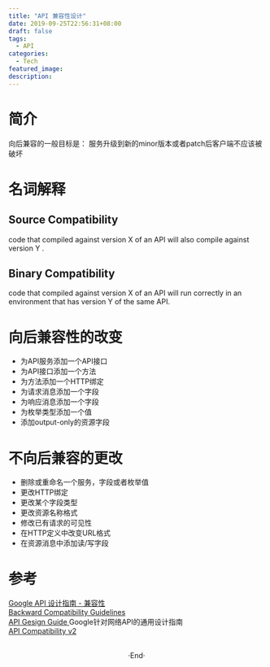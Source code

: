```yaml
---
title: "API 兼容性设计"
date: 2019-09-25T22:56:31+08:00
draft: false
tags: 
  - API 
categories: 
  - Tech 
featured_image: 
description: 
---
```


# 简介
向后兼容的一般目标是： 服务升级到新的minor版本或者patch后客户端不应该被破坏  

# 名词解释
## Source Compatibility 
code that compiled against version X of an API will also compile against version Y . 
## Binary Compatibility 
code that compiled against version X of an API will run correctly in an environment that has version Y of the same API. 

# 向后兼容性的改变

- 为API服务添加一个API接口
- 为API接口添加一个方法
- 为方法添加一个HTTP绑定
- 为请求消息添加一个字段
- 为响应消息添加一个字段 
- 为枚举类型添加一个值 
- 添加output-only的资源字段  


# 不向后兼容的更改

- 删除或重命名一个服务，字段或者枚举值
- 更改HTTP绑定
- 更改某个字段类型
- 更改资源名称格式 
- 修改已有请求的可见性 
- 在HTTP定义中改变URL格式
- 在资源消息中添加读/写字段   

# 参考 
[ Google API 设计指南 - 兼容性 ](https://segmentfault.com/a/1190000009157548#articleHeader14)   
[ Backward Compatibility Guidelines ](https://developers.google.com/youtube/compatibility_guidelines)  
[ API Gesign Guide ](https://google-cloud.gitbook.io/api-design-guide/) Google针对网络API的通用设计指南  
[ API Compatibility v2](https://github.com/kijiproject/wiki/wiki/API-Compatibility-v2) 




<br>

<center>  ·End·  </center>
